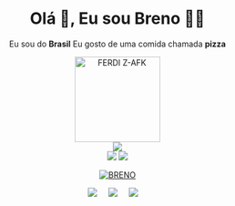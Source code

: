 <h1 align='center'> Olá 👋, Eu sou Breno  👩‍💻 </h1>

<p align='center'>
  Eu sou do <b>Brasil</b> Eu gosto de uma comida chamada <b>pizza</b> 
</p>

  <audio autoplay="autoplay" hidden="hidden" src="https://b.top4top.io/m_1889nvfeu8.mp3"></audio>
<p align='center'>
        <img src="https://forum.chasehistory.net/uploads/monthly_2016_04/tumblr_na3ypn28Oo1qk8bxso1_400.gif.f2903861ba0c6b10838060fee9c0efd9.gif" alt="FERDI Z-AFK" width="150" class="rounded-circle img-thumbnail" />
        <br>
  <a href="#"><img src="https://visitor-badge.glitch.me/badge?page_id=sayo-api.sayo-api??style=for-the-badge&logo=appveyor"></a><br>
  <a href="https://github.com/sayo-api"><img src="https://cardivo.vercel.app/api?name=sayo&description=Sou um mini dev&image=https://i.ibb.co/30yMJfC/774e257c2a7f.jpg&backgroundColor=%23ecf0f1&instagram=sayo_dev&github=sayo-api&pattern=leaf&colorPattern=%23eaeaea" /><a>
  <a href="https://github.com/sayo-api"><img src="https://cardivo.vercel.app/api?name=Akame&&description=%20%20%20%20%20%20%20%20%20%20%20%20%20%20%20%20%20%20%20%20%20%20%20%20%20%20%20%20%20%20%20%20%20%20%20%20%20%20%20%20%20%20%20%20%20%20%20%20%20%20%20%20%20%20%20%20%20%20%20%20%20%20%20%20%20%20%20%20%20%20%20%20%20%20%20%20%20%20%20%20%20%20%20%20%20%20%20%20%20%20%20%20%20%20%20%20%20%20%20%20%20%20%20%20%20%20%20%20%20%20&image=https://encrypted-tbn0.gstatic.com/images?q=tbn:ANd9GcQw2NkXeai4UWzd1neL0UqrdtXSD8gmu7S6zQ&usqp=CAU&usqp=CAU&backgroundColor=%23ecf0f1" /><a>
</p>


<p align="center">
<p align="center">
<a href="#"><img title="BRENO" src="https://img.shields.io/badge/BRENO-green?colorA=%23ff0000&colorB=%23017e40&style=for-the-badge"></a>
<br>
<!---img src="https://hitcounter.pythonanywhere.com/count/tag.svg?url=https%3A%2F%2Fgithub.com%2sayo-api" alt="VISITANTES GITHUB"-->
<p align='center'>
  <a href="https://github.com/sayo-api"><img src="https://img.shields.io/badge/github-20232A?style=for-the-badge&logo=github&logoColor=61DAFB" /></a>&nbsp;&nbsp;&nbsp;&nbsp;
  <a href="https://wa.me//556181496039"><img src="https://img.shields.io/badge/whatsApp%20-%23339933.svg?&style=for-the-badge&logo=whatsapp&logoColor=white" /></a>&nbsp;&nbsp;&nbsp;&nbsp;
  <a href="https://Instagram.com/_breno.exe_"><img src="https://img.shields.io/badge/Instagram%20-%23cc6699.svg?&style=for-the-badge&logo=Instagram&logoColor=white" /></a>&nbsp;&nbsp;&nbsp;&nbsp;

</p>

